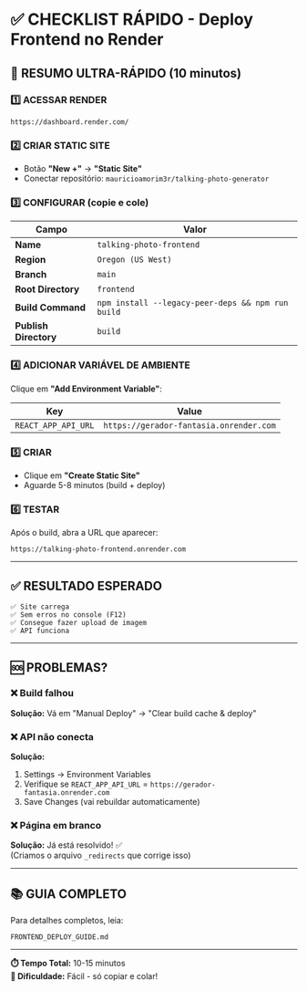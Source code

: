 # ✅ CHECKLIST RÁPIDO - Deploy Frontend no Render

## 🎯 RESUMO ULTRA-RÁPIDO (10 minutos)

### 1️⃣ ACESSAR RENDER
```
https://dashboard.render.com/
```

### 2️⃣ CRIAR STATIC SITE
- Botão **"New +"** → **"Static Site"**
- Conectar repositório: `mauricioamorim3r/talking-photo-generator`

### 3️⃣ CONFIGURAR (copie e cole)

| Campo | Valor |
|-------|-------|
| **Name** | `talking-photo-frontend` |
| **Region** | `Oregon (US West)` |
| **Branch** | `main` |
| **Root Directory** | `frontend` |
| **Build Command** | `npm install --legacy-peer-deps && npm run build` |
| **Publish Directory** | `build` |

### 4️⃣ ADICIONAR VARIÁVEL DE AMBIENTE

Clique em **"Add Environment Variable"**:

| Key | Value |
|-----|-------|
| `REACT_APP_API_URL` | `https://gerador-fantasia.onrender.com` |

### 5️⃣ CRIAR
- Clique em **"Create Static Site"**
- Aguarde 5-8 minutos (build + deploy)

### 6️⃣ TESTAR
Após o build, abra a URL que aparecer:
```
https://talking-photo-frontend.onrender.com
```

---

## ✅ RESULTADO ESPERADO

```
✅ Site carrega
✅ Sem erros no console (F12)
✅ Consegue fazer upload de imagem
✅ API funciona
```

---

## 🆘 PROBLEMAS?

### ❌ Build falhou
**Solução:** Vá em "Manual Deploy" → "Clear build cache & deploy"

### ❌ API não conecta
**Solução:** 
1. Settings → Environment Variables
2. Verifique se `REACT_APP_API_URL` = `https://gerador-fantasia.onrender.com`
3. Save Changes (vai rebuildar automaticamente)

### ❌ Página em branco
**Solução:** Já está resolvido! ✅  
(Criamos o arquivo `_redirects` que corrige isso)

---

## 📚 GUIA COMPLETO

Para detalhes completos, leia:
```
FRONTEND_DEPLOY_GUIDE.md
```

---

**⏱️ Tempo Total:** 10-15 minutos  
**🎯 Dificuldade:** Fácil - só copiar e colar!
